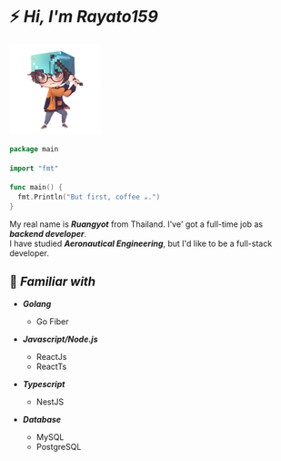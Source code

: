 <h1>⚡️ <i>Hi, I'm Rayato159</i></h1> 

<img src="./img/rayato159.png" width="160">
<br>

```Go
package main

import "fmt"

func main() {
  fmt.Println("But first, coffee ☕.")
}
```

<p>
  My real name is <strong><i>Ruangyot</i></strong> from Thailand. I've' got a full-time job as <strong><i>backend developer</i></strong>.<br>
  I have studied <strong><i>Aeronautical Engineering</i></strong>, but I'd like to be a full-stack developer.
</p>

<h2>📑 <i>Familiar with</i></h2>
<ul>
  <li><strong><i>Golang</i></strong></li>
  <ul>
    <li>Go Fiber</li>
  </ul>
  <p></p>
  <li><strong><i>Javascript/Node.js</i></strong></li>
  <ul>
    <li>ReactJs</li>
    <li>ReactTs</li>
  </ul>
  <p></p>
  <li><strong><i>Typescript</i></strong></li>
  <ul>
    <li>NestJS</li>
  </ul>
  <p></p>
  <li><strong><i>Database</i></strong></li>
  <ul>
    <li>MySQL</li>
    <li>PostgreSQL</li>
  </ul>
</ul>
